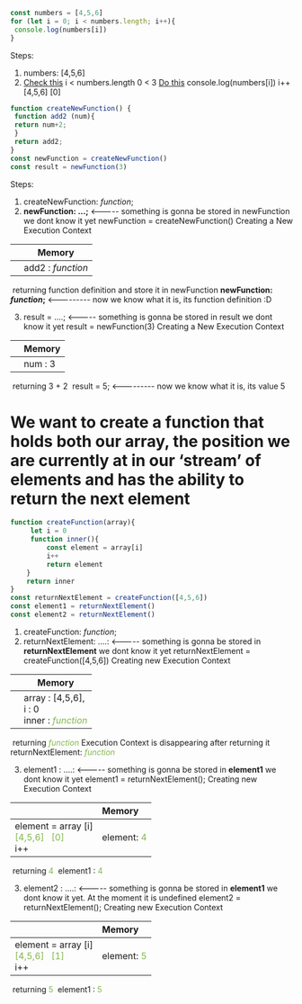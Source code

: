 ```javascript
const numbers = [4,5,6]
for (let i = 0; i < numbers.length; i++){
 console.log(numbers[i])
} 
```

Steps:
1) numbers: [4,5,6]
2) <u>Check this</u>	i < numbers.length
						0 < 3
	<u>Do this</u>		console.log(numbers[i])
						i++				[4,5,6]  [0]



```javascript
function createNewFunction() {
 function add2 (num){
 return num+2;
 }
 return add2;
}
const newFunction = createNewFunction()
const result = newFunction(3)
```

Steps:
1) createNewFunction: *function*;
2) **newFunction: ...;**		<----- something is gonna be stored in newFunction we dont know it yet
	newFunction = createNewFunction()
	Creating a New Execution Context

|      | Memory            |
| ---- | ----------------- |
|      | add2 : *function* |

​													returning function definition and store it in newFunction
​	**newFunction: *function*;**	<--------- now we know what it is, its function definition :D 

3) result = ....; 		<----- something is gonna be stored in result we dont know it yet
	result = newFunction(3)
	Creating a New Execution Context	

|      | Memory  |
| ---- | ------- |
|      | num : 3 |

​															returning 3 + 2
​	result = 5;		<--------- now we know what it is, its value 5 

# We want to create a function that holds both our array, the position we are currently at in our ‘stream’ of elements and has the ability to return the next element

```javascript
function createFunction(array){
     let i = 0
     function inner(){
         const element = array[i]
         i++
         return element
 	}
 	return inner
}
const returnNextElement = createFunction([4,5,6])
const element1 = returnNextElement()
const element2 = returnNextElement()
```

1) createFunction: *function*;
2) returnNextElement: ....: 	<----- something is gonna be stored in **returnNextElement** we dont know it yet
	returnNextElement = createFunction([4,5,6])
														Creating new Execution Context

|      | Memory                                                       |
| ---- | ------------------------------------------------------------ |
|      | array : [4,5,6],<br />i : 0<br />inner : <span style="color: #82b74b">*function*</span> |

​								returning <span style="color: #82b74b">*function*</span> 				Execution Context is disappearing after returning it
​	returnNextElement: <span style="color: #82b74b">*function*</span>			

3)  element1 : ....: 	<----- something is gonna be stored in **element1** we dont know it yet
	 element1 = returnNextElement();
														Creating new Execution Context

|                                                              | Memory                                         |
| ------------------------------------------------------------ | :--------------------------------------------- |
| element =  array    [i]<br />                <span style="color: #82b74b"> [4,5,6]   [0] </span><br />i++ | element: <span style="color: #82b74b">4</span> |

​																						returning <span style="color: #82b74b">4</span>
​	element1 :  <span style="color: #82b74b">4</span>	

3)  element2 : ....: 	<----- something is gonna be stored in **element1** we dont know it yet. At the moment it is undefined 	 element2 = returnNextElement();
				 										Creating new Execution Context

|                                                              | Memory                                         |
| ------------------------------------------------------------ | :--------------------------------------------- |
| element =  array    [i]<br />                <span style="color: #82b74b"> [4,5,6]   [1] </span><br />i++ | element: <span style="color: #82b74b">5</span> |

​																						returning <span style="color: #82b74b">5</span>
​	element1 :  <span style="color: #82b74b">5</span>	























